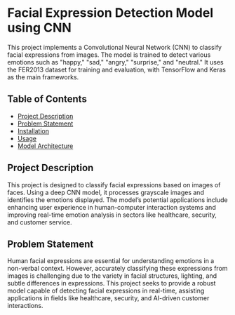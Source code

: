 # Facial Expression Detection Model using CNN

This project implements a Convolutional Neural Network (CNN) to classify facial expressions from images. The model is trained to detect various emotions such as "happy," "sad," "angry," "surprise," and "neutral." It uses the FER2013 dataset for training and evaluation, with TensorFlow and Keras as the main frameworks.

## Table of Contents

- [Project Description](#project-description)
- [Problem Statement](#problem-statement)
- [Installation](#installation)
- [Usage](#usage)
- [Model Architecture](#model-architecture)


## Project Description

This project is designed to classify facial expressions based on images of faces. Using a deep CNN model, it processes grayscale images and identifies the emotions displayed. The model’s potential applications include enhancing user experience in human-computer interaction systems and improving real-time emotion analysis in sectors like healthcare, security, and customer service.

## Problem Statement

Human facial expressions are essential for understanding emotions in a non-verbal context. However, accurately classifying these expressions from images is challenging due to the variety in facial structures, lighting, and subtle differences in expressions. This project seeks to provide a robust model capable of detecting facial expressions in real-time, assisting applications in fields like healthcare, security, and AI-driven customer interactions.

